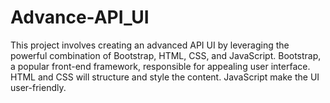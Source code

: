 # Advance-API_UI
This project involves creating an advanced API UI by leveraging the powerful combination of Bootstrap, HTML, CSS, and JavaScript. Bootstrap, a popular front-end framework, responsible for appealing user interface. HTML and CSS will structure and style the content. JavaScript make the UI user-friendly.
